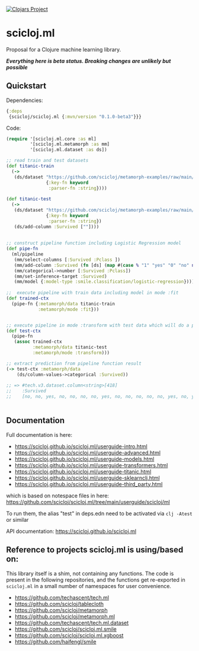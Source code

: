 [![Clojars Project](https://img.shields.io/clojars/v/scicloj/scicloj.ml.svg)](https://clojars.org/scicloj/scicloj.ml)

# scicloj.ml

Proposal for a Clojure machine learning library.

***Everything here is **beta** status. Breaking changes are unlikely but possible***




## Quickstart

Dependencies: 

``` clojure
{:deps
 {scicloj/scicloj.ml {:mvn/version "0.1.0-beta3"}}}
```


Code:

```clojure
(require '[scicloj.ml.core :as ml]
         '[scicloj.ml.metamorph :as mm]
         '[scicloj.ml.dataset :as ds])

;; read train and test datasets
(def titanic-train
  (->
   (ds/dataset "https://github.com/scicloj/metamorph-examples/raw/main/data/titanic/train.csv"
               {:key-fn keyword
                :parser-fn :string})))
                
(def titanic-test
  (->
   (ds/dataset "https://github.com/scicloj/metamorph-examples/raw/main/data/titanic/test.csv"
               {:key-fn keyword
                :parser-fn :string})
   (ds/add-column :Survived [""])))
   
   
;; construct pipeline function including Logistic Regression model
(def pipe-fn
  (ml/pipeline
   (mm/select-columns [:Survived :Pclass ])
   (mm/add-column :Survived (fn [ds] (map #(case % "1" "yes" "0" "no" nil "") (:Survived ds))))
   (mm/categorical->number [:Survived :Pclass])
   (mm/set-inference-target :Survived)
   (mm/model {:model-type :smile.classification/logistic-regression})))
   
;;  execute pipeline with train data including model in mode :fit
(def trained-ctx
  (pipe-fn {:metamorph/data titanic-train
            :metamorph/mode :fit}))


;; execute pipeline in mode :transform with test data which will do a prediction 
(def test-ctx
  (pipe-fn
   (assoc trained-ctx
          :metamorph/data titanic-test
          :metamorph/mode :transform)))

;; extract prediction from pipeline function result
(-> test-ctx :metamorph/data
    (ds/column-values->categorical :Survived))
    
;; => #tech.v3.dataset.column<string>[418]
;;    :Survived
;;    [no, no, yes, no, no, no, no, yes, no, no, no, no, no, yes, no, yes, yes, no, no, no...]   
                
```




## Documentation


Full documentation is here:
* https://scicloj.github.io/scicloj.ml/userguide-intro.html
* https://scicloj.github.io/scicloj.ml/userguide-advanced.html
* https://scicloj.github.io/scicloj.ml/userguide-models.html
* https://scicloj.github.io/scicloj.ml/userguide-transformers.html
* https://scicloj.github.io/scicloj.ml/userguide-titanic.html
* https://scicloj.github.io/scicloj.ml/userguide-sklearnclj.html
* https://scicloj.github.io/scicloj.ml/userguide-third_party.html

which is based on notespace files in here:
https://github.com/scicloj/scicloj.ml/tree/main/userguide/scicloj/ml

To run them, the alias "test" in deps.edn need to be activated via `clj -Atest` or similar

API documentation:
https://scicloj.github.io/scicloj.ml


## Reference to projects scicloj.ml is using/based on:

This library itself is a shim, not containing any functions.
The code is present in the following repositories, and the functions get re-exported in `scicloj.ml` in a 
small number of namespaces for user convenience.


* https://github.com/techascent/tech.ml
* https://github.com/scicloj/tablecloth
* https://github.com/scicloj/metamorph
* https://github.com/scicloj/metamorph.ml 
* https://github.com/techascent/tech.ml.dataset
* https://github.com/scicloj/scicloj.ml.smile
* https://github.com/scicloj/scicloj.ml.xgboost
* https://github.com/haifengl/smile
